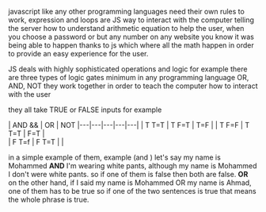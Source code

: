 javascript like any other programming languages need their own rules to work, expression and loops are JS way to interact with the computer telling the server how to understand arithmetic equation to help the user, 
when you choose a password or but any number on any website you know it was being able to happen thanks to js which where all the math happen in order to provide an easy experience for the user.

JS deals with highly sophisticated operations and logic for example there are three types of logic gates  minimum in any programming language  OR, AND, NOT
they work together in order to teach the computer how to interact with the user 

they all take TRUE or FALSE inputs for example

| AND &&  | OR   | NOT 
|---|---|---|---|---|
| T T=T  | T F=T  | T=F  | 
| T F=F  | T T=T  | F=T  |   
| F T=f   |  F T=T |   |  

in a simple example of them, example (and ) let's say my name is Mohammed **AND** I'm wearing white pants, although my name is Mohammed I don't were white pants.
so if one of them is false then both are false.
 **OR**  on the other hand, if I said my name is Mohammed OR my name is Ahmad, one of them has to be true so if one of the two sentences is true that means the whole phrase is  true.